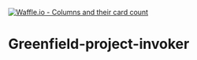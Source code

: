 [![Waffle.io - Columns and their card count](https://badge.waffle.io/MohammadAlRifai/Greenfield-project-invoker.png?columns=all)](https://waffle.io/MohammadAlRifai/Greenfield-project-invoker?utm_source=badge)
# Greenfield-project-invoker
